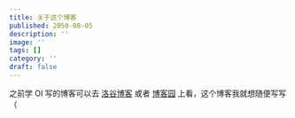 ```yaml
---
title: 关于这个博客
published: 2050-08-05
description: ''
image: ''
tags: []
category: ''
draft: false 
---
```


之前学 OI 写的博客可以去 [洛谷博客](https://www.luogu.com.cn/user/670262#article) 或者 [博客园](https://www.cnblogs.com/luogu-int64) 上看，这个博客我就想随便写写（





